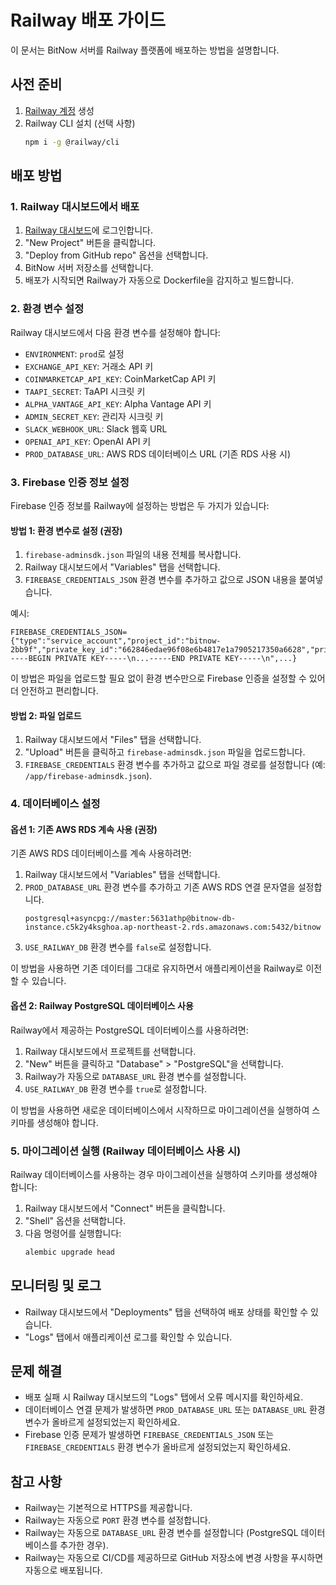 # Railway 배포 가이드

이 문서는 BitNow 서버를 Railway 플랫폼에 배포하는 방법을 설명합니다.

## 사전 준비

1. [Railway 계정](https://railway.app/) 생성
2. Railway CLI 설치 (선택 사항)
   ```bash
   npm i -g @railway/cli
   ```

## 배포 방법

### 1. Railway 대시보드에서 배포

1. [Railway 대시보드](https://railway.app/dashboard)에 로그인합니다.
2. "New Project" 버튼을 클릭합니다.
3. "Deploy from GitHub repo" 옵션을 선택합니다.
4. BitNow 서버 저장소를 선택합니다.
5. 배포가 시작되면 Railway가 자동으로 Dockerfile을 감지하고 빌드합니다.

### 2. 환경 변수 설정

Railway 대시보드에서 다음 환경 변수를 설정해야 합니다:

- `ENVIRONMENT`: `prod`로 설정
- `EXCHANGE_API_KEY`: 거래소 API 키
- `COINMARKETCAP_API_KEY`: CoinMarketCap API 키
- `TAAPI_SECRET`: TaAPI 시크릿 키
- `ALPHA_VANTAGE_API_KEY`: Alpha Vantage API 키
- `ADMIN_SECRET_KEY`: 관리자 시크릿 키
- `SLACK_WEBHOOK_URL`: Slack 웹훅 URL
- `OPENAI_API_KEY`: OpenAI API 키
- `PROD_DATABASE_URL`: AWS RDS 데이터베이스 URL (기존 RDS 사용 시)

### 3. Firebase 인증 정보 설정

Firebase 인증 정보를 Railway에 설정하는 방법은 두 가지가 있습니다:

#### 방법 1: 환경 변수로 설정 (권장)

1. `firebase-adminsdk.json` 파일의 내용 전체를 복사합니다.
2. Railway 대시보드에서 "Variables" 탭을 선택합니다.
3. `FIREBASE_CREDENTIALS_JSON` 환경 변수를 추가하고 값으로 JSON 내용을 붙여넣습니다.

예시:

```
FIREBASE_CREDENTIALS_JSON={"type":"service_account","project_id":"bitnow-2bb9f","private_key_id":"662846edae96f08e6b4817e1a7905217350a6628","private_key":"-----BEGIN PRIVATE KEY-----\n...-----END PRIVATE KEY-----\n",...}
```

이 방법은 파일을 업로드할 필요 없이 환경 변수만으로 Firebase 인증을 설정할 수 있어 더 안전하고 편리합니다.

#### 방법 2: 파일 업로드

1. Railway 대시보드에서 "Files" 탭을 선택합니다.
2. "Upload" 버튼을 클릭하고 `firebase-adminsdk.json` 파일을 업로드합니다.
3. `FIREBASE_CREDENTIALS` 환경 변수를 추가하고 값으로 파일 경로를 설정합니다 (예: `/app/firebase-adminsdk.json`).

### 4. 데이터베이스 설정

#### 옵션 1: 기존 AWS RDS 계속 사용 (권장)

기존 AWS RDS 데이터베이스를 계속 사용하려면:

1. Railway 대시보드에서 "Variables" 탭을 선택합니다.
2. `PROD_DATABASE_URL` 환경 변수를 추가하고 기존 AWS RDS 연결 문자열을 설정합니다.
   ```
   postgresql+asyncpg://master:5631athp@bitnow-db-instance.c5k2y4ksghoa.ap-northeast-2.rds.amazonaws.com:5432/bitnow
   ```
3. `USE_RAILWAY_DB` 환경 변수를 `false`로 설정합니다.

이 방법을 사용하면 기존 데이터를 그대로 유지하면서 애플리케이션을 Railway로 이전할 수 있습니다.

#### 옵션 2: Railway PostgreSQL 데이터베이스 사용

Railway에서 제공하는 PostgreSQL 데이터베이스를 사용하려면:

1. Railway 대시보드에서 프로젝트를 선택합니다.
2. "New" 버튼을 클릭하고 "Database" > "PostgreSQL"을 선택합니다.
3. Railway가 자동으로 `DATABASE_URL` 환경 변수를 설정합니다.
4. `USE_RAILWAY_DB` 환경 변수를 `true`로 설정합니다.

이 방법을 사용하면 새로운 데이터베이스에서 시작하므로 마이그레이션을 실행하여 스키마를 생성해야 합니다.

### 5. 마이그레이션 실행 (Railway 데이터베이스 사용 시)

Railway 데이터베이스를 사용하는 경우 마이그레이션을 실행하여 스키마를 생성해야 합니다:

1. Railway 대시보드에서 "Connect" 버튼을 클릭합니다.
2. "Shell" 옵션을 선택합니다.
3. 다음 명령어를 실행합니다:
   ```bash
   alembic upgrade head
   ```

## 모니터링 및 로그

- Railway 대시보드에서 "Deployments" 탭을 선택하여 배포 상태를 확인할 수 있습니다.
- "Logs" 탭에서 애플리케이션 로그를 확인할 수 있습니다.

## 문제 해결

- 배포 실패 시 Railway 대시보드의 "Logs" 탭에서 오류 메시지를 확인하세요.
- 데이터베이스 연결 문제가 발생하면 `PROD_DATABASE_URL` 또는 `DATABASE_URL` 환경 변수가 올바르게 설정되었는지 확인하세요.
- Firebase 인증 문제가 발생하면 `FIREBASE_CREDENTIALS_JSON` 또는 `FIREBASE_CREDENTIALS` 환경 변수가 올바르게 설정되었는지 확인하세요.

## 참고 사항

- Railway는 기본적으로 HTTPS를 제공합니다.
- Railway는 자동으로 `PORT` 환경 변수를 설정합니다.
- Railway는 자동으로 `DATABASE_URL` 환경 변수를 설정합니다 (PostgreSQL 데이터베이스를 추가한 경우).
- Railway는 자동으로 CI/CD를 제공하므로 GitHub 저장소에 변경 사항을 푸시하면 자동으로 배포됩니다.
